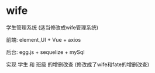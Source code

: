 # wife

学生管理系统 (适当修改成wife管理系统)

前端: element_UI + Vue + axios 

后台: egg.js + sequelize + mySql

实现 学生 和 班级 的增删改查 (修改成了wife和fate的增删改查)
